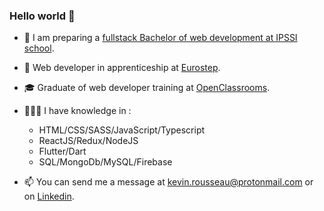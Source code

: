 ### Hello world 👋


- 🏫 I am preparing a [fullstack Bachelor of web development at IPSSI school](https://ecole-ipssi.com/formations-informatique/bachelor-developpeur-fullstack-devops/).

- 🏢 Web developer in apprenticeship at [Eurostep](https://www.eurostep.com/).

- 🎓 Graduate of web developer training at [OpenClassrooms](https://openclassrooms.com/fr/).

- 🧑🏻‍💻 I have knowledge in :
  - HTML/CSS/SASS/JavaScript/Typescript
  - ReactJS/Redux/NodeJS
  - Flutter/Dart
  - SQL/MongoDb/MySQL/Firebase

- 📫 You can send me a message at kevin.rousseau@protonmail.com or on [Linkedin](https://www.linkedin.com/in/kevin-rousseau-20a7b11b5/).



